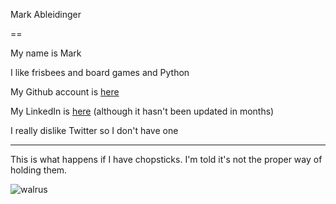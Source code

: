 Mark Ableidinger

==



My name is Mark

I like frisbees and board games and Python



My Github account is [here](https://github.com/markableidinger) 



My LinkedIn is [here](url) (although it hasn't been updated in months)



I really dislike Twitter so I don't have one



------



This is what happens if I have chopsticks. I'm told it's not the proper way of holding them.



![walrus](https://fbcdn-sphotos-d-a.akamaihd.net/hphotos-ak-xfa1/t1.0-9/417260_3422018353459_1155558582_n.jpg)
